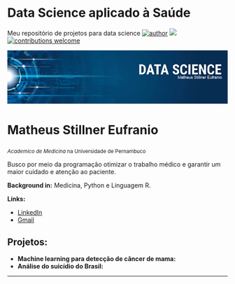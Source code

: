 # Data Science aplicado à Saúde
Meu repositório de projetos para data science
[![author](https://img.shields.io/badge/author-MatheusStillner-red.svg)](www.linkedin.com/in/matheus-stillner-eufranio) [![](https://img.shields.io/badge/python-3.8+-blue.svg)](https://www.python.org/downloads/release/python-365/) [![contributions welcome](https://img.shields.io/badge/contributions-welcome-brightgreen.svg?style=flat)](https://github.com/MatheusStillnerEufranio)

<p align="center">
  <img src="banner.png" >
</p>

# Matheus Stillner Eufranio
<sub>*Academico de Medicina* na Universidade de Pernambuco</sub>

Busco por meio da programação otimizar o trabalho médico e garantir um maior cuidado e atenção ao paciente.

**Background in:** Medicina, Python e Linguagem R.

**Links:**
* [LinkedIn](www.linkedin.com/in/matheus-stillner-eufranio)
* <A HREF="mailto:matheusstillnereufranio@gmail.com">Gmail</A>


## Projetos:

* **Machine learning para detecção de câncer de mama:**
* **Análise do suicídio do Brasil:**

---
